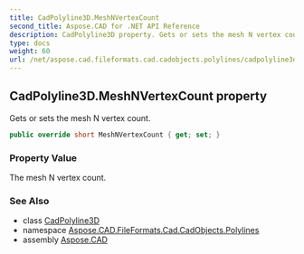 ```yaml
---
title: CadPolyline3D.MeshNVertexCount
second_title: Aspose.CAD for .NET API Reference
description: CadPolyline3D property. Gets or sets the mesh N vertex count
type: docs
weight: 60
url: /net/aspose.cad.fileformats.cad.cadobjects.polylines/cadpolyline3d/meshnvertexcount/
---
```

## CadPolyline3D.MeshNVertexCount property

Gets or sets the mesh N vertex count.

```csharp
public override short MeshNVertexCount { get; set; }
```

### Property Value

The mesh N vertex count.

### See Also

* class [CadPolyline3D](../)
* namespace [Aspose.CAD.FileFormats.Cad.CadObjects.Polylines](../../cadpolyline3d/)
* assembly [Aspose.CAD](../../../)


